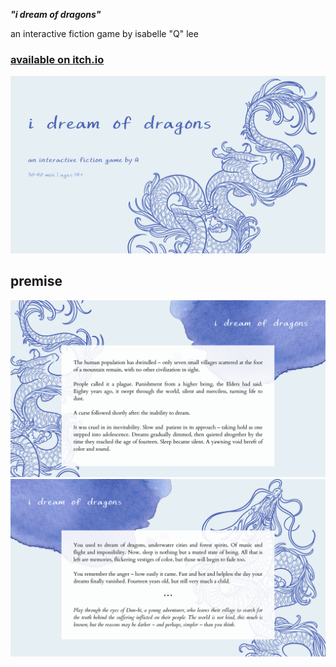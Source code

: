 ***"i dream of dragons"***

an interactive fiction game by isabelle "Q" lee
### [available on itch.io](https://hyphenq.itch.io/i-dream-of-dragons)

![cover image of 'i dream of dragons'](/1.png)

## premise
![](/2.png)
![](/3.png)
